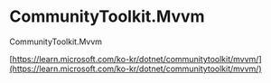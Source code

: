 # CommunityToolkit.Mvvm

CommunityToolkit.Mvvm 

[https://learn.microsoft.com/ko-kr/dotnet/communitytoolkit/mvvm/](https://learn.microsoft.com/ko-kr/dotnet/communitytoolkit/mvvm/)
